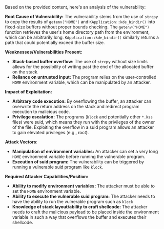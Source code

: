 Based on the provided content, here's an analysis of the vulnerability:

**Root Cause of Vulnerability:**
The vulnerability stems from the use of `strcpy` to copy the results of `getenv("HOME")` and `KApplication::kde_bindir()` into fixed-size buffers without proper bounds checking. The `getenv("HOME")` function retrieves the user's home directory path from the environment, which can be arbitrarily long. `KApplication::kde_bindir()` similarly returns a path that could potentially exceed the buffer size.

**Weaknesses/Vulnerabilities Present:**
- **Stack-based buffer overflow:** The use of `strcpy` without size limits allows for the possibility of writing past the end of the allocated buffer on the stack.
- **Reliance on untrusted input:** The program relies on the user-controlled `HOME` environment variable, which can be manipulated by an attacker.

**Impact of Exploitation:**
- **Arbitrary code execution:** By overflowing the buffer, an attacker can overwrite the return address on the stack and redirect program execution to malicious code.
- **Privilege escalation:** The programs (`klock` and potentially other `*.kss` files) were suid, which means they run with the privileges of the owner of the file. Exploiting the overflow in a suid program allows an attacker to gain elevated privileges (e.g., root).

**Attack Vectors:**
- **Manipulation of environment variables:** An attacker can set a very long `HOME` environment variable before running the vulnerable program.
- **Execution of suid program:** The vulnerability can be triggered by running a vulnerable suid program like `klock`.

**Required Attacker Capabilities/Position:**
- **Ability to modify environment variables:** The attacker must be able to set the `HOME` environment variable.
- **Ability to execute the vulnerable suid program:** The attacker needs to have the ability to run the vulnerable program such as `klock`
- **Knowledge of stack layout/ability to craft shellcode:** The attacker needs to craft the malicious payload to be placed inside the environment variable in such a way that overflows the buffer and executes their shellcode.